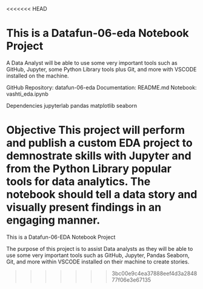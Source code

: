 <<<<<<< HEAD
# This is a Datafun-06-eda Notebook Project
A Data Analyst will be able to use  some very important tools such as GitHub, Jupyter, some Python Library tools plus Git, and more with VSCODE installed on the machine.

GitHub Repository: datafun-06-eda
Documentation: README.md
Notebook: vashti_eda.ipynb

Dependencies
jupyterlab
pandas
matplotlib
seaborn

Objective
This project will perform and publish a custom EDA project to demnostrate skills with Jupyter and from the Python Library popular tools for data analytics. The notebook should tell a data story and visually present findings in an engaging manner.
=======
This is a Datafun-06-EDA Notebook Project

The purpose of this project is to assist Data analysts as they will be able to use some very important tools such as GitHub, Jupyter, Pandas Seaborn, Git, and more within VSCODE installed on their machine to create stories.


>>>>>>> 3bc00e9c4ea37888eef4d3a284877f06e3e67135

